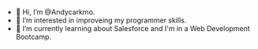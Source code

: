 - 👋 Hi, I’m @Andycarkmo.
- 👀 I’m interested in improveing my programmer skills.
- 🌱 I’m currently learning about Salesforce and I'm in a Web Development Bootcamp.


<!---
Andycarkmo/Andycarkmo is a ✨ special ✨ repository because its `README.md` (this file) appears on your GitHub profile.
You can click the Preview link to take a look at your changes.
--->
